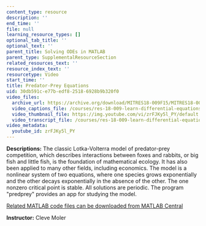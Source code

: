 ```yaml
---
content_type: resource
description: ''
end_time: ''
file: null
learning_resource_types: []
optional_tab_title: ''
optional_text: ''
parent_title: Solving ODEs in MATLAB
parent_type: SupplementalResourceSection
related_resources_text: ''
resource_index_text: ''
resourcetype: Video
start_time: ''
title: Predator-Prey Equations
uid: 30db591c-e77b-edf8-2518-6928b9b320f0
video_files:
  archive_url: https://archive.org/download/MITRES18-009F15/MITRES18-009F15_odes_11_300k.mp4
  video_captions_file: /courses/res-18-009-learn-differential-equations-up-close-with-gilbert-strang-and-cleve-moler-fall-2015/4e984ab6fa4c53679e17d7e71e8ddcfe_zrFJKy5l_PY.vtt
  video_thumbnail_file: https://img.youtube.com/vi/zrFJKy5l_PY/default.jpg
  video_transcript_file: /courses/res-18-009-learn-differential-equations-up-close-with-gilbert-strang-and-cleve-moler-fall-2015/45894e43bf911cb78a425116802740c0_zrFJKy5l_PY.pdf
video_metadata:
  youtube_id: zrFJKy5l_PY
---
```


**Descriptions:** The classic Lotka-Volterra model of predator-prey competition, which describes interactions between foxes and rabbits, or big fish and little fish, is the foundation of mathematical ecology. It has also been applied to many other fields, including economics. The model is a nonlinear system of two equations, where one species grows exponentially and the other decays exponentially in the absence of the other. The one nonzero critical point is stable. All solutions are periodic. The program "predprey" provides an app for studying the model.

[Related MATLAB code files can be downloaded from MATLAB Central](http://www.mathworks.com/matlabcentral/fileexchange/54611)

**Instructor:** Cleve Moler



